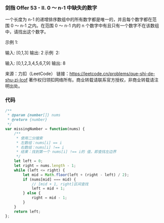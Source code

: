 ### 剑指 Offer 53 - II. 0 ～ n-1 中缺失的数字

一个长度为 n-1 的递增排序数组中的所有数字都是唯一的，并且每个数字都在范围 0 ～ n-1 之内。在范围 0 ～ n-1 内的 n 个数字中有且只有一个数字不在该数组中，请找出这个数字。

示例 1:

输入: [0,1,3]
输出: 2
示例  2:

输入: [0,1,2,3,4,5,6,7,9]
输出: 8

来源：力扣（LeetCode）
链接：https://leetcode.cn/problems/que-shi-de-shu-zi-lcof
著作权归领扣网络所有。商业转载请联系官方授权，非商业转载请注明出处。

### 代码

```js
/**
 * @param {number[]} nums
 * @return {number}
 */
var missingNumber = function(nums) {
    /**
     * 使用二分搜索
     * 左数组：nums[i] == i
     * 右数组：nums[i] !== i
     * 结果：找到第一个 nums[i] !== i的 值，即查找左边界
     */
    let left = 0;
    let right = nums.length - 1;
    while (left <= right) {
        let mid = Math.floor(left + (right - left) / 2);
        if (nums[mid] === mid) {
            // [mid + 1, right]区间查找
            left = mid + 1;
        } else {
            right = mid - 1;
        }
    }
    return left;
};
```
